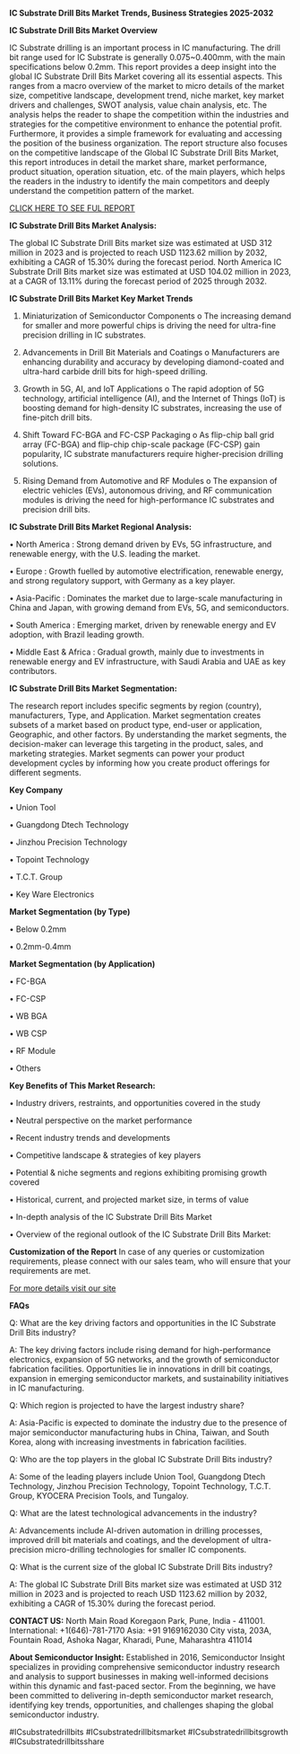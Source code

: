 **IC Substrate Drill Bits Market Trends, Business Strategies 2025-2032**

**IC Substrate Drill Bits Market Overview**

IC Substrate drilling is an important process in IC manufacturing. The drill bit range used for IC Substrate is generally 0.075~0.400mm, with the main specifications below 0.2mm.
This report provides a deep insight into the global IC Substrate Drill Bits Market covering all its essential aspects. This ranges from a macro overview of the market to micro details of the market size, competitive landscape, development trend, niche market, key market drivers and challenges, SWOT analysis, value chain analysis, etc.
The analysis helps the reader to shape the competition within the industries and strategies for the competitive environment to enhance the potential profit. Furthermore, it provides a simple framework for evaluating and accessing the position of the business organization. The report structure also focuses on the competitive landscape of the Global IC Substrate Drill Bits Market, this report introduces in detail the market share, market performance, product situation, operation situation, etc. of the main players, which helps the readers in the industry to identify the main competitors and deeply understand the competition pattern of the market.

[CLICK HERE TO SEE FUL REPORT	](https://semiconductorinsight.com/report/ic-substrate-drill-bits-market/)

**IC Substrate Drill Bits Market Analysis:**

The global IC Substrate Drill Bits market size was estimated at USD 312 million in 2023 and is projected to reach USD 1123.62 million by 2032, exhibiting a CAGR of 15.30% during the forecast period.
North America IC Substrate Drill Bits market size was estimated at USD 104.02 million in 2023, at a CAGR of 13.11% during the forecast period of 2025 through 2032.

**IC Substrate Drill Bits Market Key Market Trends**  

1.	Miniaturization of Semiconductor Components
o	The increasing demand for smaller and more powerful chips is driving the need for ultra-fine precision drilling in IC substrates.

2.	Advancements in Drill Bit Materials and Coatings
o	Manufacturers are enhancing durability and accuracy by developing diamond-coated and ultra-hard carbide drill bits for high-speed drilling.

3.	Growth in 5G, AI, and IoT Applications
o	The rapid adoption of 5G technology, artificial intelligence (AI), and the Internet of Things (IoT) is boosting demand for high-density IC substrates, increasing the use of fine-pitch drill bits.

4.	Shift Toward FC-BGA and FC-CSP Packaging
o	As flip-chip ball grid array (FC-BGA) and flip-chip chip-scale package (FC-CSP) gain popularity, IC substrate manufacturers require higher-precision drilling solutions.

5.	Rising Demand from Automotive and RF Modules
o	The expansion of electric vehicles (EVs), autonomous driving, and RF communication modules is driving the need for high-performance IC substrates and precision drill bits.

**IC Substrate Drill Bits Market Regional Analysis:**

•	North America : Strong demand driven by EVs, 5G infrastructure, and renewable energy, with the U.S. leading the market.

•	Europe : Growth fuelled by automotive electrification, renewable energy, and strong regulatory support, with Germany as a key player.

•	Asia-Pacific : Dominates the market due to large-scale manufacturing in China and Japan, with growing demand from EVs, 5G, and semiconductors.

•	South America : Emerging market, driven by renewable energy and EV adoption, with Brazil leading growth.

•	Middle East & Africa : Gradual growth, mainly due to investments in renewable energy and EV infrastructure, with Saudi Arabia and UAE as key contributors.

**IC Substrate Drill Bits Market Segmentation:**

The research report includes specific segments by region (country), manufacturers, Type, and Application. Market segmentation creates subsets of a market based on product type, end-user or application, Geographic, and other factors. By understanding the market segments, the decision-maker can leverage this targeting in the product, sales, and marketing strategies. Market segments can power your product development cycles by informing how you create product offerings for different segments.

**Key Company**

•	Union Tool

•	Guangdong Dtech Technology

•	Jinzhou Precision Technology

•	Topoint Technology

•	T.C.T. Group

•	Key Ware Electronics

**Market Segmentation (by Type)**

•	Below 0.2mm

•	0.2mm-0.4mm

**Market Segmentation (by Application)**

•	FC-BGA

•	FC-CSP

•	WB BGA

•	WB CSP

•	RF Module

•	Others

**Key Benefits of This Market Research:**

•	Industry drivers, restraints, and opportunities covered in the study

•	Neutral perspective on the market performance

•	Recent industry trends and developments

•	Competitive landscape & strategies of key players

•	Potential & niche segments and regions exhibiting promising growth covered

•	Historical, current, and projected market size, in terms of value

•	In-depth analysis of the IC Substrate Drill Bits Market

•	Overview of the regional outlook of the IC Substrate Drill Bits Market:

**Customization of the Report**
In case of any queries or customization requirements, please connect with our sales team, who will ensure that your requirements are met.

[For more details visit our site](https://semiconductorinsight.com/report/ic-substrate-drill-bits-market/)

**FAQs**

Q: What are the key driving factors and opportunities in the IC Substrate Drill Bits industry?

A: The key driving factors include rising demand for high-performance electronics, expansion of 5G networks, and the growth of semiconductor fabrication facilities. Opportunities lie in innovations in drill bit coatings, expansion in emerging semiconductor markets, and sustainability initiatives in IC manufacturing.

Q: Which region is projected to have the largest industry share?

A: Asia-Pacific is expected to dominate the industry due to the presence of major semiconductor manufacturing hubs in China, Taiwan, and South Korea, along with increasing investments in fabrication facilities.

Q: Who are the top players in the global IC Substrate Drill Bits industry?

A: Some of the leading players include Union Tool, Guangdong Dtech Technology, Jinzhou Precision Technology, Topoint Technology, T.C.T. Group, KYOCERA Precision Tools, and Tungaloy.

Q: What are the latest technological advancements in the industry?

A: Advancements include AI-driven automation in drilling processes, improved drill bit materials and coatings, and the development of ultra-precision micro-drilling technologies for smaller IC components.

Q: What is the current size of the global IC Substrate Drill Bits industry?

A: The global IC Substrate Drill Bits market size was estimated at USD 312 million in 2023 and is projected to reach USD 1123.62 million by 2032, exhibiting a CAGR of 15.30% during the forecast period.

**CONTACT US:**
North Main Road Koregaon Park, Pune, India - 411001.
International: +1(646)-781-7170
Asia: +91 9169162030
City vista, 203A, Fountain Road, Ashoka Nagar, Kharadi, Pune, Maharashtra 411014

**About Semiconductor Insight:**
Established in 2016, Semiconductor Insight specializes in providing comprehensive semiconductor industry research and analysis to support businesses in making well-informed decisions within this dynamic and fast-paced sector. From the beginning, we have been committed to delivering in-depth semiconductor market research, identifying key trends, opportunities, and challenges shaping the global semiconductor industry.

#ICsubstratedrillbits
#ICsubstratedrillbitsmarket
#ICsubstratedrillbitsgrowth
#ICsubstratedrillbitsshare




